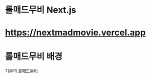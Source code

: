 # 롤매드무비 Next.js

# <https://nextmadmovie.vercel.app>

# **롤매드무비** 배경
  기존의 <a href='https://lolmadmovie.vercel.app'>롤매드무비</a>
